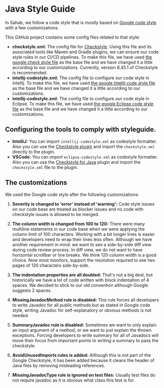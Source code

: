 # Java Style Guide
In Sahab, we follow a code style that is mostly based on
[Google code style](https://google.github.io/styleguide/javaguide.html) with a few customizations.  

This GitHub project contains some config files related to that style:
- **checkstyle.xml:** The config file for [Checkstyle](https://checkstyle.sourceforge.io/).
  Using this file and its associated tools like Maven and Gradle plugins, we can ensure our code style rules in our 
  CI/CD pipelines. To make this file, we have used 
  [the google check style file](https://github.com/checkstyle/checkstyle/blob/master/src/main/resources/google_checks.xml)
  as the base file and we have changed it a little according to our customizations. Currently, version 8.45.1 of
  Checkstyle is recommended.
- **intellij-codestyle.xml:** The config file to configure our code style in Intellij. To make this file, we have used
  [the google Intellij code style file](https://github.com/google/styleguide/blob/gh-pages/intellij-java-google-style.xml)
  as the base file and we have changed it a little according to our customizations.
- **intellij-codestyle.xml:** The config file to configure our code style in Eclipse. To make this file, we have used
  [the google Eclipse code style file](https://github.com/google/styleguide/blob/gh-pages/eclipse-java-google-style.xml)
  as the base file and we have changed it a little according to our customizations.  

## Configuring the tools to comply with styleguide.
- **IntelliJ:** You can import `intellij-codestyle.xml` as codestyle formatter. Also you can use the 
  [Checkstyle plugin](https://plugins.jetbrains.com/plugin/1065-checkstyle-idea) and
  import the `checkstyle.xml` directly to the plugin.
- **VSCode:** You can import `eclipse-codestyle.xml` as codestyle formatter. Also you can use the 
  [Checkstyle for Java](https://marketplace.visualstudio.com/items?itemName=shengchen.vscode-checkstyle)
  plugin and import the `checkstyle.xml` file to the plugin.

## The customizations 
We used the Google code style after the following customizations:

1. **Severity is changed to 'error' instead of 'warning':** Code style issues on our code base are treated as blocker
issues and no code with checkstyle issues is allowed to be merged.

2. **The column width is changed from 100 to 120:** 
There were many multiline statements in our code base when we were applying the column limit of 100 characters. 
Working with a bit longer lines is easier and
developers need to wrap their lines less often. Although we have another requirement in mind: we want to see
a side-by-side diff view during code review process. In diff view, we do not want to have horizontal scrollbar
or line breaks. We think 120 column width is a good choice. Now most monitors, support the resolution
required to see two pages of 120 characters side-by-side.

3. **The indentation properties are all doubled:** That's not a big deal, but historically we have a lot of code 
written with block indentation of 4 spaces. We decided to stick to our old convention although Google suggests 2 spaces.

4. **MissingJavadocMethod rule is disabled:** This rule forces all developers to write Javadoc for all public methods
but as stated in Google code style, writing Javadoc for self-explanatory or obvious methods is not needed.

5. **SummaryJavadoc rule is disabled:** Sometimes we want to only explain an input argument of a method, or we want to
just explain the thrown exceptions. Forcing developers to write summary for all of Javadocs will move their focus
from important points to writing a summary to pass the checkstyle. 

6. **AvoidUnusedImports rules is added:** Although this is not part of the Google Checkstyle,
it has been added because it cleans the header of Java files by removing misleading references.

7. **MissingJavadocType rule is ignored on test files:** Usually test files do not require javadoc as it is obvious 
what class this test is for.
